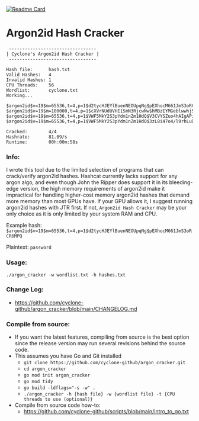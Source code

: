 [![Readme Card](https://github-readme-stats.vercel.app/api/pin/?username=cyclone-github&repo=argon_cracker&theme=gruvbox)](https://github.com/cyclone-github/)

# Argon2id Hash Cracker
```
 ---------------------------------
| Cyclone's Argon2id Hash Cracker |
 ---------------------------------

Hash file:      hash.txt
Valid Hashes:   4
Invalid Hashes: 1
CPU Threads:    56
Wordlist:       cyclone.txt
Working...

$argon2id$v=19$m=65536,t=4,p=1$d2tycHJEYlBuenNEOUpqNg$pEXhocM661JmS3oRCR6MPQ:password
$argon2id$v=19$m=100000,t=4,p=1$cXVrNUdUVHI1SmN3RjcwNw$hMBzEYMGeblwwhj56bW6ig:password
$argon2id$v=19$m=65536,t=4,p=1$VWF5MkY2S3pYdm1nZm1HdQ$V3CVYSZuo4hAIgAPicV0NA:password1
$argon2id$v=19$m=65536,t=4,p=1$VWF5MkY2S3pYdm1nZm1HdQ$3zL8i47o4/l9rhLuDZE1oQ:passwords

Cracked:        4/4
Hashrate:       81.09/s
Runtime:        00h:00m:58s
```
### Info:
I wrote this tool due to the limited selection of programs that can crack/verify argon2id hashes. Hashcat currently lacks support for any argon algo, and even though John the Ripper does support it in its bleeding-edge version, the high memory requirements of argon2id make it impractical for handling higher-cost memory argon2id hashes that demand more memory than most GPUs have. If your GPU allows it, I suggest running argon2id hashes with JTR first. If not, `Argon2id Hash Cracker` may be your only choice as it is only limited by your system RAM and CPU.

Example hash: `$argon2id$v=19$m=65536,t=4,p=1$d2tycHJEYlBuenNEOUpqNg$pEXhocM661JmS3oRCR6MPQ`

Plaintext: `password`
### Usage:

`./argon_cracker -w wordlist.txt -h hashes.txt`
### Change Log:
- https://github.com/cyclone-github/argon_cracker/blob/main/CHANGELOG.md

### Compile from source:
- If you want the latest features, compiling from source is the best option since the release version may run several revisions behind the source code.
- This assumes you have Go and Git installed
  - `git clone https://github.com/cyclone-github/argon_cracker.git`
  - `cd argon_cracker`
  - `go mod init argon_cracker`
  - `go mod tidy`
  - `go build -ldflags="-s -w" .`
  - `./argon_cracker -h {hash file} -w {wordlist file} -t {CPU threads to use (optional)}`
- Compile from source code how-to:
  - https://github.com/cyclone-github/scripts/blob/main/intro_to_go.txt
